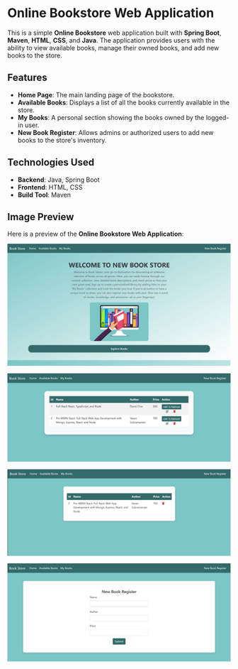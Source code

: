 # Online Bookstore Web Application

This is a simple **Online Bookstore** web application built with **Spring Boot**, **Maven**, **HTML**, **CSS**, and **Java**. The application provides users with the ability to view available books, manage their owned books, and add new books to the store.

## Features
- **Home Page**: The main landing page of the bookstore. 
- **Available Books**: Displays a list of all the books currently available in the store.
- **My Books**: A personal section showing the books owned by the logged-in user.
- **New Book Register**: Allows admins or authorized users to add new books to the store's inventory.

## Technologies Used
- **Backend**: Java, Spring Boot
- **Frontend**: HTML, CSS
- **Build Tool**: Maven

## Image Preview
Here is a preview of the **Online Bookstore Web Application**:

![Bookstore Preview 1](src/main/resources/static/images/bookstore%20preview%201.jpg)

![Bookstore Preview 2](src/main/resources/static/images/bookstore%20preview%202.jpg)

![Bookstore Preview 3](src/main/resources/static/images/bookstore%20preview%203.jpg)

![Bookstore Preview 4](src/main/resources/static/images/bookstore%20preview%204.jpg)


